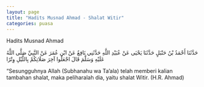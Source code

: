 ```yaml
---
layout: page
title: "Hadits Musnad Ahmad - Shalat Witir"
categories: puasa
---
```


Hadits Musnad Ahmad

<p class="arab">
حَدَّثَنَا أَحْمَدُ بْنُ حَنْبَلٍ حَدَّثَنَا يَحْيَى عَنْ عُبَيْدِ اللَّهِ حَدَّثَنِي نَافِعٌ عَنْ ابْنِ عُمَرَ عَنْ النَّبِيِّ صَلَّى اللَّهُ عَلَيْهِ وَسَلَّمَ قَالَ اجْعَلُوا آخِرَ صَلَاتِكُمْ بِاللَّيْلِ وِتْرًا
</p>

“Sesungguhnya Allah (Subhanahu wa Ta’ala) telah memberi kalian tambahan shalat, maka peliharalah dia, yaitu shalat Witir. (H.R. Ahmad)

<!-- https://dorar.net/h/8206c5d6288d52e55072d7d4bc5e97fe -->